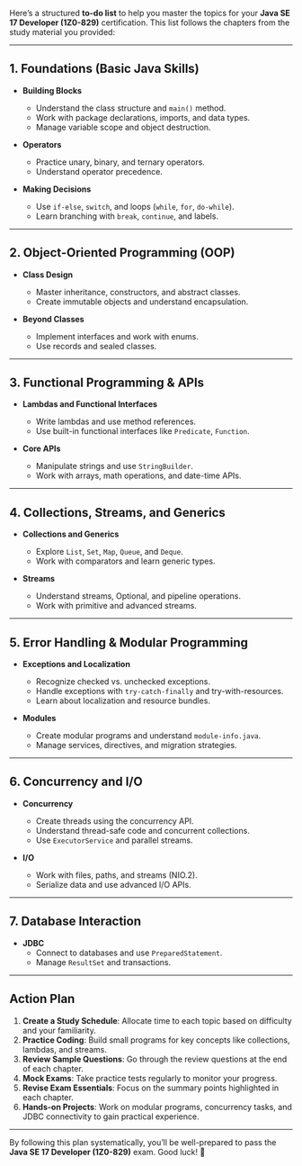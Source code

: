 Here’s a structured **to-do list** to help you master the topics for your **Java SE 17 Developer (1Z0-829)** certification. This list follows the chapters from the study material you provided:

---

## **1. Foundations (Basic Java Skills)**
- **Building Blocks**
  - Understand the class structure and `main()` method.
  - Work with package declarations, imports, and data types.
  - Manage variable scope and object destruction.

- **Operators**
  - Practice unary, binary, and ternary operators.
  - Understand operator precedence.

- **Making Decisions**
  - Use `if-else`, `switch`, and loops (`while`, `for`, `do-while`).
  - Learn branching with `break`, `continue`, and labels.

---

## **2. Object-Oriented Programming (OOP)**
- **Class Design**
  - Master inheritance, constructors, and abstract classes.
  - Create immutable objects and understand encapsulation.

- **Beyond Classes**
  - Implement interfaces and work with enums.
  - Use records and sealed classes.

---

## **3. Functional Programming & APIs**
- **Lambdas and Functional Interfaces**
  - Write lambdas and use method references.
  - Use built-in functional interfaces like `Predicate`, `Function`.

- **Core APIs**
  - Manipulate strings and use `StringBuilder`.
  - Work with arrays, math operations, and date-time APIs.

---

## **4. Collections, Streams, and Generics**
- **Collections and Generics**
  - Explore `List`, `Set`, `Map`, `Queue`, and `Deque`.
  - Work with comparators and learn generic types.

- **Streams**
  - Understand streams, Optional, and pipeline operations.
  - Work with primitive and advanced streams.

---

## **5. Error Handling & Modular Programming**
- **Exceptions and Localization**
  - Recognize checked vs. unchecked exceptions.
  - Handle exceptions with `try-catch-finally` and try-with-resources.
  - Learn about localization and resource bundles.

- **Modules**
  - Create modular programs and understand `module-info.java`.
  - Manage services, directives, and migration strategies.

---

## **6. Concurrency and I/O**
- **Concurrency**
  - Create threads using the concurrency API.
  - Understand thread-safe code and concurrent collections.
  - Use `ExecutorService` and parallel streams.

- **I/O**
  - Work with files, paths, and streams (NIO.2).
  - Serialize data and use advanced I/O APIs.

---

## **7. Database Interaction**
- **JDBC**
  - Connect to databases and use `PreparedStatement`.
  - Manage `ResultSet` and transactions.

---

## **Action Plan**
1. **Create a Study Schedule**: Allocate time to each topic based on difficulty and your familiarity.
2. **Practice Coding**: Build small programs for key concepts like collections, lambdas, and streams.
3. **Review Sample Questions**: Go through the review questions at the end of each chapter.
4. **Mock Exams**: Take practice tests regularly to monitor your progress.
5. **Revise Exam Essentials**: Focus on the summary points highlighted in each chapter.
6. **Hands-on Projects**: Work on modular programs, concurrency tasks, and JDBC connectivity to gain practical experience.

---

By following this plan systematically, you’ll be well-prepared to pass the **Java SE 17 Developer (1Z0-829)** exam. Good luck! 🚀